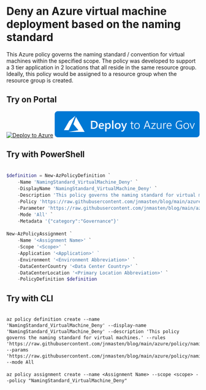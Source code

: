 # Deny an Azure virtual machine deployment based on the naming standard

This Azure policy governs the naming standard / convention for virtual machines within the specified scope.  The policy was developed to support a 3 tier application in 2 locations that all reside in the same resource group.  Ideally, this policy would be assigned to a resource group when the resource group is created.

## Try on Portal

[![Deploy to Azure](https://aka.ms/deploytoazurebutton)](https://portal.azure.com/#blade/Microsoft_Azure_Policy/CreatePolicyDefinitionBlade/uri/https%3A%2F%2Fraw.githubusercontent.com%2Fjnmasten%2Fblog%2Fmain%2Fazure%2Fpolicy%2FnamingConvention%2Fpolicy.json)
[![Deploy to Azure Gov](https://raw.githubusercontent.com/Azure/azure-quickstart-templates/master/1-CONTRIBUTION-GUIDE/images/deploytoazuregov.svg?sanitize=true)](https://portal.azure.us/?#blade/Microsoft_Azure_Policy/CreatePolicyDefinitionBlade/uri/https%3A%2F%2Fraw.githubusercontent.com%2Fjnmasten%2Fblog%2Fmain%2Fazure%2Fpolicy%2FnamingConvention%2Fpolicy.json)

## Try with PowerShell

````powershell

$definition = New-AzPolicyDefinition `
    -Name 'NamingStandard_VirtualMachine_Deny' `
    -DisplayName 'NamingStandard_VirtualMachine_Deny' `
    -Description 'This policy governs the naming standard for virtual machines.' `
    -Policy 'https://raw.githubusercontent.com/jnmasten/blog/main/azure/policy/namingConvention/policy.rules.json' `
    -Parameter 'https://raw.githubusercontent.com/jnmasten/blog/main/azure/policy/namingConvention/policy.parameters.json' `
    -Mode 'All' `
    -Metadata '{"category":"Governance"}'

New-AzPolicyAssignment `
    -Name '<Assignment Name>' `
    -Scope '<Scope>' `
    -Application '<Application>' ` 
    -Environment '<Environment Abbreviation>' `
    -DataCenterCountry '<Data Center Country>' `
    -DataCenterLocation '<Primary Location Abbreviation>' `
    -PolicyDefinition $definition

````

## Try with CLI

````cli

az policy definition create --name 'NamingStandard_VirtualMachine_Deny' --display-name 'NamingStandard_VirtualMachine_Deny' --description 'This policy governs the naming standard for virtual machines.' --rules 'https://raw.githubusercontent.com/jnmasten/blog/main/azure/policy/namingConvention/policy.rules.json' --params 'https://raw.githubusercontent.com/jnmasten/blog/main/azure/policy/namingConvention/policy.parameters.json' --mode All

az policy assignment create --name <Assignment Name> --scope <scope> --policy "NamingStandard_VirtualMachine_Deny"

````
